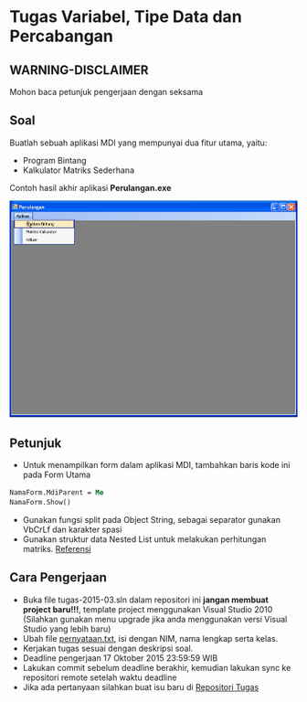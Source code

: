 # Tugas Variabel, Tipe Data dan Percabangan

## WARNING-DISCLAIMER
Mohon baca petunjuk pengerjaan dengan seksama

## Soal
Buatlah sebuah aplikasi MDI yang mempunyai dua fitur utama, yaitu:

- Program Bintang
- Kalkulator Matriks Sederhana

Contoh hasil akhir aplikasi **Perulangan.exe**

![Form](./perulangan.gif)

## Petunjuk
- Untuk menampilkan form dalam aplikasi MDI, tambahkan baris kode ini pada Form
Utama
```vb
NamaForm.MdiParent = Me
NamaForm.Show()
```
- Gunakan fungsi split pada Object String, sebagai separator gunakan VbCrLf dan
karakter spasi
- Gunakan struktur data Nested List untuk melakukan perhitungan matriks. [Referensi](https://msdn.microsoft.com/en-us/library/6sh2ey19.aspx)

## Cara Pengerjaan
- Buka file tugas-2015-03.sln dalam repositori ini **jangan membuat project baru!!!**, template project menggunakan Visual
  Studio 2010 (Silahkan gunakan menu upgrade jika anda menggunakan versi Visual
  Studio yang lebih baru)
- Ubah file [pernyataan.txt](./pernyataan.txt), isi dengan NIM, nama lengkap serta kelas.
- Kerjakan tugas sesuai dengan deskripsi soal.
- Deadline pengerjaan 17 Oktober 2015 23:59:59 WIB
- Lakukan commit sebelum deadline berakhir, kemudian lakukan sync ke repositori
  remote setelah waktu deadline
- Jika ada pertanyaan silahkan buat isu baru di [Repositori Tugas](https://github.com/polinema-gui/tugas)
